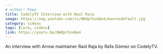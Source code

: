 ```yaml
---
# author: Pepe
title: CodelyTV Interview with Raul Raja
image: https://img.youtube.com/vi/8WdprhzmQe4/maxresdefault.jpg
category: videos
tags: [core, videos]
link: https://youtu.be/8WdprhzmQe4
---
```


An interview with Arrow maintainer Raúl Raja by Rafa Gómez on CodelyTV.

